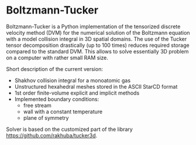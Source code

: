 # Boltzmann-Tucker
Boltzmann-Tucker is a Python implementation of the tensorized discrete velocity method (DVM) for the numerical solution of the Boltzmann equation with a model collision integral in 3D spatial domains. The use of the Tucker tensor decomposition drastically (up to 100 times) reduces required storage compared to the standard DVM. This allows to solve essentially 3D problem on a computer with rather small RAM size.

Short description of the current version:
* Shakhov collision integral for a monoatomic gas 
* Unstructured hexahedral meshes stored in the ASCII StarCD format
* 1st order finite-volume explicit and implicit methods 
* Implemented boundary conditions:
  * free stream
  * wall with a constant temperature
  * plane of symmetry

Solver is based on the customized part of the library https://github.com/rakhuba/tucker3d.

